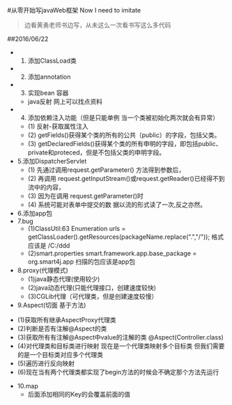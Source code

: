 #从零开始写javaWeb框架 
Now I need to imitate
>边看黄勇老师书边写，从未这么一次看书写这么多代码

##2016/06/22
- 1. 添加ClassLoad类
- 2. 添加annotation
- 3. 实现bean 容器
  + java反射 网上可以找点资料
- 4. 添加依赖注入功能（但是只能单例 当一个类被初始化两次就会有异常）
  + (1) 反射-获取属性注入 
  + (2) getFields()获得某个类的所有的公共（public）的字段，包括父类。 
  + (3) getDeclaredFields()获得某个类的所有申明的字段，即包括public、private和proteced，但是不包括父类的申明字段。 
- 5.添加DispatcherServlet
  + (1) 先通过调用request.getParameter() 方法得到参数后，
  + (2) 再调用 request.getInputStream()或request.getReader()已经得不到流中的内容，
  + (3) 因为在调用 request.getParameter()时
  + (4) 系统可能对表单中提交的数 据以流的形式读了一次,反之亦然。
- 6.添加app包
- 7.bug
  + (1)ClassUtil:63 Enumeration<URL> urls = getClassLoader().getResources(packageName.replace(".","/")); 格式应该是 /C:/ddd
  + (2)smart.properties smart.framework.app.base_package = org.smart4j.app 扫描的包应该是app包
- 8.proxy(代理模式)
  + (1)java静态代理(使用较少)
  + (2)java动态代理(只能代理接口，创建速度较快)
  + (3)CGLib代理（可代理类，但是创建速度较慢）
 - 9.Aspect(切面 基于方法)
  + (1)获取所有继承AspectProxy代理类
  + (2)判断是否有注解@Aspect的类
  + (3)获取所有有注解@Aspect中value的注解的类 @Aspect(Controller.class)
  + (4)对代理类和目标类进行映射 现在是一个代理类映射多个目标类 但我们需要的是一个目标类对应多个代理类
  + (5)遍历进行反向映射
  + (6)现在当有两个代理类都实现了begin方法的时候会不确定那个方法先运行
- 10.map
  + 后面添加相同的Key的会覆盖前面的值